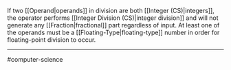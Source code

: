 If two [[Operand|operands]] in division are both [[Integer (CS)|integers]], the operator performs [[Integer Division (CS)|integer division]] and will not generate any [[Fraction|fractional]] part regardless of input.  At least one of the operands must be a [[Floating-Type|floating-type]] number in order for floating-point division to occur.

---
#computer-science 